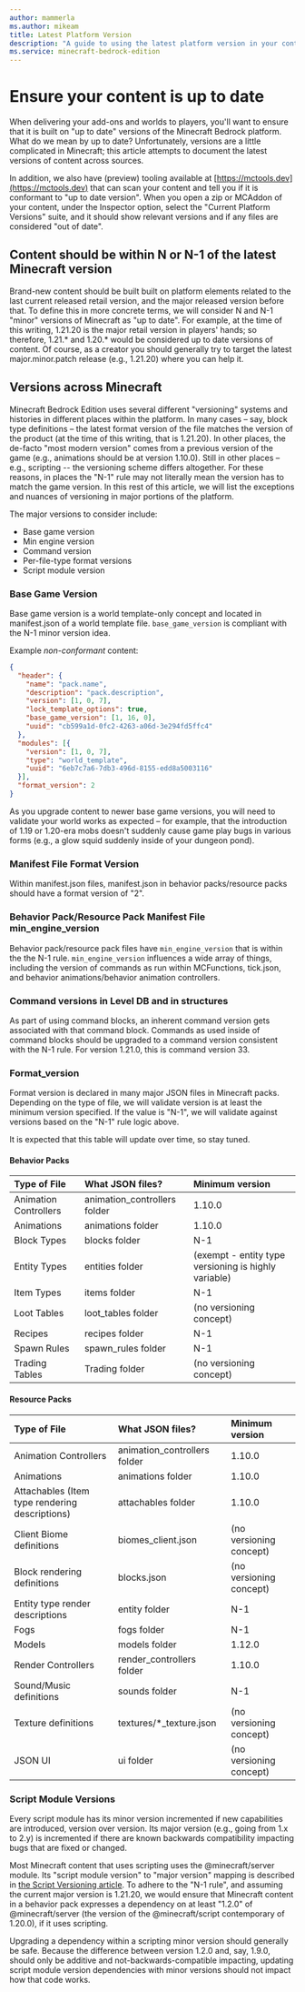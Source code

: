 ```yaml
---
author: mammerla
ms.author: mikeam
title: Latest Platform Version
description: "A guide to using the latest platform version in your content"
ms.service: minecraft-bedrock-edition
---
```


# Ensure your content is up to date

When delivering your add-ons and worlds to players, you'll want to ensure that it is built on "up to date" versions of the Minecraft Bedrock platform. What do we mean by up to date? Unfortunately, versions are a little complicated in Minecraft; this article attempts to document the latest versions of content across sources.

In addition, we also have (preview) tooling available at [https://mctools.dev](https://mctools.dev) that can scan your content and tell you if it is conformant to "up to date version". When you open a zip or MCAddon of your content, under the Inspector option, select the "Current Platform Versions" suite, and it should show relevant versions and if any files are considered "out of date".

## Content should be within N or N-1 of the latest Minecraft version

Brand-new content should be built built on platform elements related to the last current released retail version, and the major released version before that. To define this in more concrete terms, we will consider N and N-1 "minor" versions of Minecraft as "up to date". For example, at the time of this writing, 1.21.20 is the major retail version in players' hands; so therefore, 1.21.* and 1.20.* would be considered up to date versions of content. Of course, as a creator you should generally try to target the latest major.minor.patch release (e.g., 1.21.20) where you can help it.

## Versions across Minecraft

Minecraft Bedrock Edition uses several different "versioning" systems and histories in different places within the platform. In many cases – say, block type definitions – the latest format version of the file matches the version of the product (at the time of this writing, that is 1.21.20). In other places, the de-facto "most modern version" comes from a previous version of the game (e.g., animations should be at version 1.10.0). Still in other places – e.g., scripting -- the versioning scheme differs altogether. For these reasons, in places the "N-1" rule may not literally mean the version has to match the game version. In this rest of this article, we will list the exceptions and nuances of versioning in major portions of the platform.

The major versions to consider include:

* Base game version
* Min engine version
* Command version
* Per-file-type format versions
* Script module version

### Base Game Version

Base game version is a world template-only concept and located in manifest.json of a world template file. `base_game_version` is compliant with the N-1 minor version idea.

Example _non-conformant_ content:

```JSON
{
  "header": {
    "name": "pack.name",
    "description": "pack.description",
    "version": [1, 0, 7],
    "lock_template_options": true,
    "base_game_version": [1, 16, 0],
    "uuid": "cb599a1d-0fc2-4263-a06d-3e294fd5ffc4"
  },
  "modules": [{
    "version": [1, 0, 7],
    "type": "world_template",
    "uuid": "6eb7c7a6-7db3-496d-8155-edd8a5003116"
  }],
  "format_version": 2
}
```

As you upgrade content to newer base game versions, you will need to validate your world works as expected – for example, that the introduction of 1.19 or 1.20-era mobs doesn't suddenly cause game play bugs in various forms (e.g., a glow squid suddenly inside of your dungeon pond).

### Manifest File Format Version

Within manifest.json files, manifest.json in behavior packs/resource packs should have a format version of "2".

### Behavior Pack/Resource Pack Manifest File min_engine_version

Behavior pack/resource pack files have `min_engine_version` that is within the the N-1 rule. `min_engine_version` influences a wide array of things, including the version of commands as run within MCFunctions, tick.json, and behavior animations/behavior animation controllers.

### Command versions in Level DB and in structures

As part of using command blocks, an inherent command version gets associated with that command block. Commands as used inside of command blocks should be upgraded to a command version consistent with the N-1 rule. For version 1.21.0, this is command version 33.

### Format_version

Format version is declared in many major JSON files in Minecraft packs. Depending on the type of file, we will validate version is at least the minimum version specified. If the value is "N-1", we will validate against versions based on the "N-1" rule logic above. 

It is expected that this table will update over time, so stay tuned.

#### Behavior Packs

|Type of File|What JSON files?|Minimum version|
|:---|:---|:---|
|Animation Controllers|animation_controllers folder|1.10.0|
|Animations|animations folder|1.10.0|
|Block Types|blocks folder|N-1|
|Entity Types|entities folder|(exempt - entity type versioning is highly variable)|
|Item Types|items folder|N-1|
|Loot Tables|loot_tables folder|(no versioning concept)|
|Recipes|recipes folder|N-1|
|Spawn Rules|spawn_rules folder|N-1|
|Trading Tables|Trading folder|(no versioning concept)|

#### Resource Packs

|Type of File|What JSON files?|Minimum version|
|:---|:---|:---|
|Animation Controllers|animation_controllers folder|1.10.0|
|Animations|animations folder|1.10.0|
|Attachables (Item type rendering descriptions)|attachables folder|1.10.0|
|Client Biome definitions|biomes_client.json|(no versioning concept)|
|Block rendering definitions|blocks.json|(no versioning concept)|
|Entity type render descriptions|entity folder|N-1|
|Fogs|fogs folder|N-1|
|Models|models folder|1.12.0|
|Render Controllers|render_controllers folder|1.10.0|
|Sound/Music definitions|sounds folder|N-1|
|Texture definitions|textures/*_texture.json|(no versioning concept)|
|JSON UI|ui folder|(no versioning concept)|

### Script Module Versions

Every script module has its minor version incremented if new capabilities are introduced, version over version. Its major version (e.g., going from 1.x to 2.y) is incremented if there are known backwards compatibility impacting bugs that are fixed or changed.

Most Minecraft content that uses scripting uses the @minecraft/server module. Its "script module version" to "major version" mapping is described in [the Script Versioning article](./../ScriptVersioning.md). To adhere to the "N-1 rule", and assuming the current major version is 1.21.20, we would ensure that Minecraft content in a behavior pack expresses a dependency on at least "1.2.0" of @minecraft/server (the version of the @minecraft/script contemporary of 1.20.0), if it uses scripting.

Upgrading a dependency within a scripting minor version should generally be safe. Because the difference between version 1.2.0 and, say, 1.9.0, should only be additive and not-backwards-compatible impacting, updating script module version dependencies with minor versions should not impact how that code works.
